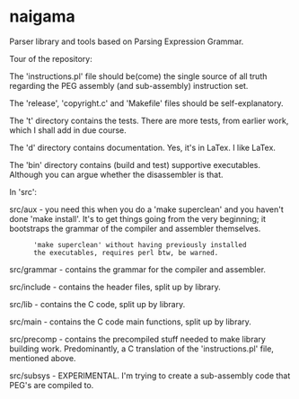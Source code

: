 # naigama
Parser library and tools based on Parsing Expression Grammar.

Tour of the repository:

The 'instructions.pl' file should be(come) the single source of all
truth regarding the PEG assembly (and sub-assembly) instruction set.

The 'release', 'copyright.c' and 'Makefile' files should be
self-explanatory.

The 't' directory contains the tests. There are more tests, from earlier
work, which I shall add in due course.

The 'd' directory contains documentation. Yes, it's in LaTex. I like LaTex.

The 'bin' directory contains (build and test) supportive executables.
Although you can argue whether the disassembler is that.

In 'src':

src/aux - you need this when you do a 'make superclean' and you haven't
          done 'make install'. It's to get things going from the very
          beginning; it bootstraps the grammar of the compiler and
          assembler themselves.

          'make superclean' without having previously installed
          the executables, requires perl btw, be warned.

src/grammar - contains the grammar for the compiler and assembler.

src/include - contains the header files, split up by library.

src/lib - contains the C code, split up by library.

src/main - contains the C code main functions, split up by library.

src/precomp - contains the precompiled stuff needed to make library
              building work. Predominantly, a C translation of the
              'instructions.pl' file, mentioned above.

src/subsys - EXPERIMENTAL. I'm trying to create a sub-assembly code
             that PEG's are compiled to.
